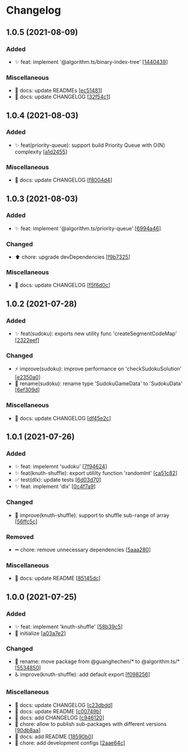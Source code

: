 # Changelog

<a name="1.0.5"></a>
## 1.0.5 (2021-08-09)

### Added

- ✨ feat: implement &#x27;@algorithm.ts/binary-index-tree&#x27; [[1440439](https://github.com/guanghechen/algorithm.ts/commit/1440439500f9c4a9a831361e5dfe051e28a41533)]

### Miscellaneous

- 📝 docs: update READMEs [[ec51481](https://github.com/guanghechen/algorithm.ts/commit/ec514815af1449d0008e14d40f93a4b98ffe4993)]
- 📝 docs: update CHANGELOG [[32f54c1](https://github.com/guanghechen/algorithm.ts/commit/32f54c15479a9849225df2b6b38b5989fdae49bb)]


<a name="1.0.4"></a>
## 1.0.4 (2021-08-03)

### Added

- ✨ feat(priority-queue): support build Priority Queue with O(N) complexity [[a1d2455](https://github.com/guanghechen/algorithm.ts/commit/a1d245558bb501a359c6f2203753a6bf8e94f670)]

### Miscellaneous

- 📝 docs: update CHANGELOG [[f8004d4](https://github.com/guanghechen/algorithm.ts/commit/f8004d461728c3ba944193e8c4f310d7f0b8a9a8)]


<a name="1.0.3"></a>
## 1.0.3 (2021-08-03)

### Added

- ✨ feat: implement &#x27;@algorithm.ts/priority-queue&#x27; [[6994a46](https://github.com/guanghechen/algorithm.ts/commit/6994a466586a7dc160fbb9037bbfb9ac75b624a8)]

### Changed

- ⬆️ chore: upgrade devDependencies [[f9b7325](https://github.com/guanghechen/algorithm.ts/commit/f9b732541b2988a257c548757eb65360f7c006cd)]

### Miscellaneous

- 📝 docs: update CHANGELOG [[f5f6d0c](https://github.com/guanghechen/algorithm.ts/commit/f5f6d0ce52709bd36464ff85b92dbf5d44b36293)]


<a name="1.0.2"></a>
## 1.0.2 (2021-07-28)

### Added

- ✨ feat(sudoku): exports new utility func &#x27;createSegmentCodeMap&#x27; [[2322eef](https://github.com/guanghechen/algorithm.ts/commit/2322eef8f24195969eb2537737a3e46916fcc176)]

### Changed

- ⚡ improve(sudoku): improve performance on &#x27;checkSudokuSolution&#x27; [[e2350a0](https://github.com/guanghechen/algorithm.ts/commit/e2350a0f73af60b835cc746af2fa1cc79e0636ad)]
- 🎨 rename(sudoku): rename type &#x27;SudokuGameData&#x27; to &#x27;SudokuData&#x27; [[6ef309d](https://github.com/guanghechen/algorithm.ts/commit/6ef309d0b385428a0e2dade70a3dd421f0ce928e)]

### Miscellaneous

- 📝 docs: update CHANGELOG [[df45e2c](https://github.com/guanghechen/algorithm.ts/commit/df45e2c9e79fef6b5e7be115f2fa29765b543b3f)]


<a name="1.0.1"></a>
## 1.0.1 (2021-07-26)

### Added

- ✨ feat: impelemnt &#x27;sudoku&#x27; [[7f94624](https://github.com/guanghechen/algorithm.ts/commit/7f94624cb3cc5feb49921da16e060514cbf0806a)]
- ✨ feat(knuth-shuffle): export utililty function &#x27;randomInt&#x27; [[ca51c82](https://github.com/guanghechen/algorithm.ts/commit/ca51c82c09344f92fde32c1ed7d2a1ea719bfab4)]
- ✅ test(dlx): update tests [[6d03d70](https://github.com/guanghechen/algorithm.ts/commit/6d03d704ab60f66f76b67dce901e94a0d3e25b7b)]
- ✨ feat: implement &#x27;dlx&#x27; [[0c4f7a9](https://github.com/guanghechen/algorithm.ts/commit/0c4f7a9c130e3c4e4b9f13e4cb8b1151c034e2a2)]

### Changed

- 🎨 improve(knuth-shuffle): support to shuffle sub-range of array [[56ffc5c](https://github.com/guanghechen/algorithm.ts/commit/56ffc5c0de833b1e3f5be2b23be53e9bd6cb3d08)]

### Removed

- ➖ chore: remove unnecessary dependencies [[5aaa280](https://github.com/guanghechen/algorithm.ts/commit/5aaa2803e73282c5b7355312043eda71fe9f828d)]

### Miscellaneous

- 📝 docs: update README [[85145dc](https://github.com/guanghechen/algorithm.ts/commit/85145dc876eb48834330197f45ff206ff402ac72)]


<a name="1.0.0"></a>
## 1.0.0 (2021-07-25)

### Added

- ✨ feat: implement &#x27;knuth-shuffle&#x27; [[58b39c5](https://github.com/guanghechen/algorithm.ts/commit/58b39c5baa34f2ce38908d192ad3f5291920adaf)]
- 🎉 initialize [[a03a7e2](https://github.com/guanghechen/algorithm.ts/commit/a03a7e2dbcf85ad794c16c25d64ff71fcfca87b3)]

### Changed

- 🚚 rename: move package from @guanghechen/* to @algorithm.ts/* [[5534850](https://github.com/guanghechen/algorithm.ts/commit/5534850405fccf423a203786858695ad828cefe8)]
- ♿ improve(knuth-shuffle): add default export [[f098256](https://github.com/guanghechen/algorithm.ts/commit/f09825685e381e2196031dda7bf0257700848306)]

### Miscellaneous

- 📝 docs: update CHANGELOG [[c23dbdd](https://github.com/guanghechen/algorithm.ts/commit/c23dbddd2ac429ac370581671a07f0f798bb07d9)]
- 📝 docs: update README [[c00749b](https://github.com/guanghechen/algorithm.ts/commit/c00749bc24ff7293ac46136758dd265a62d2366d)]
- 📝 docs: add CHANGELOG [[c946120](https://github.com/guanghechen/algorithm.ts/commit/c946120cc8620ec19de1456730f17b1d7f97341b)]
- 🔨 chore: allow to publish sub-packages with different versions [[90db8aa](https://github.com/guanghechen/algorithm.ts/commit/90db8aa4c6b728484f287007c4cbdc0a3be71b34)]
- 📝 docs: add README [[18590b0](https://github.com/guanghechen/algorithm.ts/commit/18590b0c0d64aca543608681f24276101d578691)]
- 🔨 chore: add development configs [[2aae64c](https://github.com/guanghechen/algorithm.ts/commit/2aae64c2f5c9e6600ae0815a14e296478f3ac427)]
